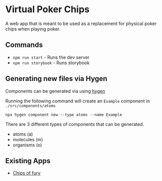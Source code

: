 # Virtual Poker Chips

A web app that is meant to be used as a replacement for physical poker chips when playing poker.


## Commands
- `npm run start` - Runs the dev server
- `npm run storybook` - Runs storybook


## Generating new files via Hygen
Components can be generated via using [hygen](http://www.hygen.io)

Running the following command will create an `Example` component in `./src/components/atoms`

```
npx hygen component new --type atoms --name Example
```

There are 3 different types of components that can be generated.
- atoms (a)
- molecules (m)
- organisms (o)


## Existing Apps
- [Chips of fury](http://chips-of-fury.webflow.io/)